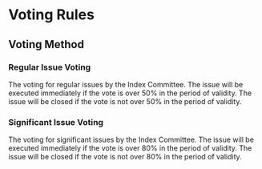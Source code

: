 # Voting Rules

## Voting Method

### Regular Issue Voting

The voting for regular issues by the Index Committee. The issue will be executed immediately if the vote is over 50% in the period of validity. The issue will be closed if the vote is not over 50% in the period of validity.

### Significant Issue Voting

The voting for significant issues by the Index Committee. The issue will be executed immediately if the vote is over 80% in the period of validity. The issue will be closed if the vote is not over 80% in the period of validity.
